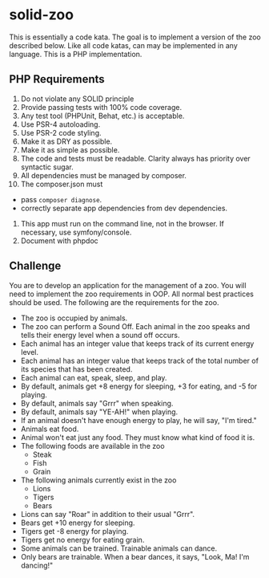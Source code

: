 # solid-zoo
This is essentially a code kata. The goal is to implement a version of the zoo described below. Like all code katas, can may be implemented in any language. This is a PHP implementation.

## PHP Requirements
1. Do not violate any SOLID principle
1. Provide passing tests with 100% code coverage.
1. Any test tool (PHPUnit, Behat, etc.) is acceptable.
1. Use PSR-4 autoloading.
1. Use PSR-2 code styling.
1. Make it as DRY as possible.
1. Make it as simple as possible.
1. The code and tests must be readable. Clarity always has priority over syntactic sugar.
1. All dependencies must be managed by composer.
1. The composer.json must
  * pass ````composer diagnose````.
  * correctly separate app dependencies from dev dependencies.
1. This app must run on the command line, not in the browser. If necessary, use symfony/console.
1. Document with phpdoc

## Challenge
You are to develop an application for the management of a zoo. You will need to implement the zoo requirements in OOP. All normal best practices should be used. The following are the requirements for the zoo. 

* The zoo is occupied by animals.
* The zoo can perform a Sound Off. Each animal in the zoo speaks and tells their energy level when a sound off occurs.
* Each animal has an integer value that keeps track of its current energy level.
* Each animal has an integer value that keeps track of the total number of its species that has been created.
* Each animal can eat, speak, sleep, and play.
* By default, animals get +8 energy for sleeping, +3 for eating, and -5 for playing.
* By default, animals say "Grrr" when speaking.
* By default, animals say "YE-AH!" when playing.
* If an animal doesn't have enough energy to play, he will say, "I'm tired."
* Animals eat food.
* Animal won't eat just any food. They must know what kind of food it is.
* The following foods are available in the zoo
  + Steak
  + Fish
  + Grain
* The following animals currently exist in the zoo
  + Lions
  + Tigers
  + Bears
* Lions can say "Roar" in addition to their usual "Grrr".
* Bears get +10 energy for sleeping.
* Tigers get -8 energy for playing.
* Tigers get no energy for eating grain.
* Some animals can be trained. Trainable animals can dance.
* Only bears are trainable. When a bear dances, it says, "Look, Ma! I'm dancing!"

